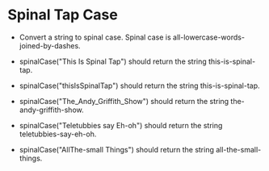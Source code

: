 # Spinal Tap Case

- Convert a string to spinal case. Spinal case is all-lowercase-words-joined-by-dashes.

-  spinalCase("This Is Spinal Tap") should return the string this-is-spinal-tap.

- spinalCase("thisIsSpinalTap") should return the string this-is-spinal-tap.

- spinalCase("The_Andy_Griffith_Show") should return the string the-andy-griffith-show.

- spinalCase("Teletubbies say Eh-oh") should return the string teletubbies-say-eh-oh.

- spinalCase("AllThe-small Things") should return the string all-the-small-things.